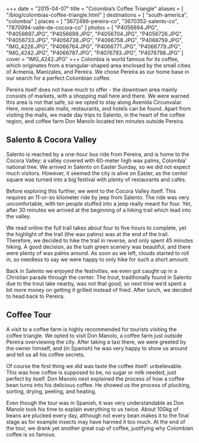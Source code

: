 +++
date    = "2015-04-07"
title   = "Colombia’s Coffee Triangle"
aliases = [ "/blog/colombias-coffee-triangle.html" ]
destinations = [ "south-america", "colombia" ]
places  = [ "3672486-pereira-co", "3670352-salento-co", "7870994-valle-de-cocora-co" ]
photos  = [
  "P4056694.JPG", "P4056697.JPG", "P4056699.JPG", "P4056704.JPG", "P4056726.JPG",
  "P4056733.JPG", "P4056738.JPG", "P4066758.JPG", "P4066759.JPG", "IMG_4226.JPG",
  "P4066764.JPG", "P4066771.JPG", "P4066779.JPG", "IMG_4242.JPG", "P4066787.JPG",
  "P4076793.JPG", "P4076798.JPG"
]
cover = "IMG_4242.JPG"
+++
Colombia is world famous for its coffee, which originates from a triangular-shaped area enclosed by the small cities of Armenia, Manizales, and Pereira. We chose Pereira as our home base in our search for a perfect Colombian coffee.
<!--more-->

Pereira itself does not have much to offer - the downtown area mainly consists of markets, with a shopping mall here and there. We were warned this area is not that safe, so we opted to stay along Avenida Circunvalar. Here, more upscale malls, restaurants, and hotels can be found. Apart from visiting the malls, we made day trips to Salento, in the heart of the coffee region, and coffee farm Don Manolo located ten minutes outside Pereira.

## Salento & Cocora Valley
Salento is reached by a one-hour bus ride from Pereira, and is home to the Cocora Valley: a valley covered with 60-meter high wax palms, Colombia’ national tree. We arrived in Salento on Easter Sunday, so we did not expect much visitors. However, it seemed the city is alive on Easter, as the center square was turned into a big festival with plenty of restaurants and cafés.

Before exploring this further, we went to the Cocora Valley itself. This requires an 11-or-so kilometer ride by jeep from Salento. The ride was very uncomfortable, with ten people stuffed into a jeep really meant for four. Yet, after 30 minutes we arrived at the beginning of a hiking trail which lead into the valley.

We read online the full trail takes about four to five hours to complete, yet the highlight of the trail (the wax palms) was at the end of the trail. Therefore, we decided to hike the trail in reverse, and only spent 45 minutes hiking. A good decision, as the lush green scenery was beautiful, and there were plenty of wax palms around. As soon as we left, clouds started to roll in, so needless to say we were happy to only hike for such a short amount.

Back in Salento we enjoyed the festivities, we even got caught up in a Christian parade through the center. The trout, traditionally found in Salento due to the trout lake nearby, was not that good, so next time we’d spent a bit more money on getting it grilled instead of fried. After lunch, we decided to head back to Pereira.

## Coffee Tour
A visit to a coffee farm is highly recommended for tourists visiting the coffee triangle. We opted to visit Don Manolo, a coffee farm just outside Pereira overviewing the city. After taking a taxi there, we were greeted by the owner himself, and (in Spanish) he was very happy to show us around and tell us all his coffee secrets.

Of course the first thing we did was taste the coffee itself: unbelievable. This was how coffee is supposed to be, no sugar or milk needed, just perfect by itself. Don Manolo next explained the process of how a coffee bean turns into his delicious coffee. He showed us the process of plucking, sorting, drying, peeling, and heating.

Even though the tour was in Spanish, it was very understandable as Don Manolo took his time to explain everything to us twice. About 100kg of beans are plucked every day, although not every bean makes it to the final stage as for example insects may have harmed it too much. At the end of the tour, we drank yet another great cup of coffee, justifying why Colombian coffee is so famous.
